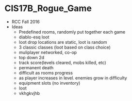 # CIS17B_Rogue_Game
* RCC Fall 2016 
* Ideas
  - Predefined rooms, randomly put together each game
  - diablo-esq loot
  - loot drop locations are static, loot is random
  - 3 classic classes (loot based on class choice)
  - muliplayer networked, co-op
  - top down 2d
  - track score(levels cleared, mobs killed, etc)
  - permanent death
  - difficult as rooms progress
  - as player increases in level. enemies grow in difficulty
  - equipment slots (no inventory)
  - loot 
  - vkhgkvjhb
